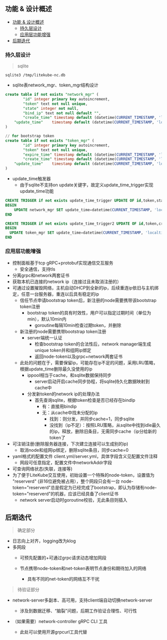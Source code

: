 ## 功能 & 设计概述

* [功能 &amp; 设计概述](#功能--设计概述)
  * [持久层设计](#持久层设计)
  * [应用层功能增强](#应用层功能增强)
* [后期迭代](#后期迭代)

### 持久层设计

> sqlite

```
sqlite3 /tmp/litekube-nc.db
```

- sqlite表network_mgr、token_mgr结构设计

```sql
create table if not exists "network_mgr" (
		"id" integer primary key autoincrement,
		"token" text not null unique,
		"state" integer not null,
		"bind_ip" text not null default "",
		"create_time" timestamp default (datetime(CURRENT_TIMESTAMP, 'localtime')),
    "update_time"    timestamp default (datetime(CURRENT_TIMESTAMP, 'localtime'))
)

// for bootstrap token
create table if not exists "token_mgr" (
		"id" integer primary key autoincrement,
		"token" text not null unique,
		"expire_time" timestamp default (datetime(CURRENT_TIMESTAMP, 'localtime')),
		"create_time" timestamp default (datetime(CURRENT_TIMESTAMP, 'localtime')),
    "update_time"    timestamp default (datetime(CURRENT_TIMESTAMP, 'localtime'))
)
```

- update_time触发器
  - 由于sqlite不支持on update关键字，故定义update_time_trigger实现update_time功能

```sql
CREATE TRIGGER if not exists update_time_trigger UPDATE OF id,token,state,bind_ip,create_time ON network_mgr
BEGIN
	UPDATE network_mgr SET update_time=datetime(CURRENT_TIMESTAMP, 'localtime') WHERE id=OLD.id;
END

CREATE TRIGGER if not exists update_time_trigger2 UPDATE OF id,token,create_time,expire_time ON token_mgr
BEGIN
  UPDATE token_mgr SET update_time=datetime(CURRENT_TIMESTAMP, 'localtime') WHERE id=OLD.id;
END
```

### 应用层功能增强

- 控制面板基于tcp gRPC+protobuf实现通信交互服务
  - 安全通信，支持tls
- 分离grpc和network两套证书
- 获取本机已连接的network ip（连接过且未取消注册的）
- 可通过设置摧毁网络，主机自动DHCP到全新的ip，后续重连ip依旧与主机绑定，任意一台服务器，重连以后具有稳定的ip 
  - 信任节点申请bootstrap token后，新注册的node需要携带该bootstrap token注册
    - bootstrap token的具有时效性，用户可以指定过期时间（单位为min），默认10min内
      - goroutine每隔10min检查过期token，并删除
  - 新注册的node需要携带bootstrap token注册
    - server端统一认证
      - 检查bootstrap token的合法性后，network manager端生成unique token并和组网ip绑定
      - 返回node-token以及grpc+network两套证书
  - 此处的问题在于，需要保留ip，可能存在ip不足的问题，采用LRU策略，根据update_time删除最久没使用的ip
    - ippool相当于cache，和sqlite数据保持同步
      - server启动开启cache同步协程，将sqlite持久化数据映射到cache中
    - 分发新token的network ip的处理办法
      - 首先查询sqlite，根据token检查是否已经存在bindIp
        - 有：直接用bindip
        - 无：从cache中找未分配的ip
          - 找到：则分发，并同步cache=1，同步sqlite
          - 没找到（ip不足）：按照LRU策略，从sqlite中找到idle最久的ip，释放，删除旧条目，无需同步cache（ip分给新的token了
- 可注销注册(删除服务器连接，下次建立连接可以生成别的ip)
  - 取消node和组网ip绑定，删除sqlite条目，同步cache=0
- yaml格式的配置文件 client.yml/server.yml，具体字段含义见配置文件注释
  - 网段可任意指定，配置文件中networkAddr字段
- 可查询网络状态(失联，连接等)
- 为了便于LiteKube交互使用，初始设置一个特殊的node-token，设置值为 "reserverd" (非16位避免被占用），整个网段只会有一台
  node-token="reserverd"总是假定为已经完成了bootstrap，即认为存储有node-token="reserverd"的机器，应该已经具备了client证书
  - network server启动时goroutine校验，无此条目则插入

## 后期迭代

> 确定部分

- 日志向上对齐，logging改为klog
- 多网段
  - 可预先配置的+可通过grpc请求动态增加网段
  
  - 节点携带node-token和net-token表明节点身份和期待加入的网络
    - 具有不同的net-token的网络互不干扰

> 待验证部分

- network-server多副本、高可用，支持client端自动切换network-server
  - 涉及到数据迁移、“脑裂”问题，后期工作验证合理性、可行性

- （如果需要）network-controller gRPC CLI 工具
  - 此处可以使用开源grpcurl工具代替
